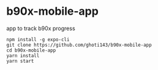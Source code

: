 # b90x-mobile-app
app to track b90x progress

```
npm install -g expo-cli
git clone https://github.com/ghoti143/b90x-mobile-app
cd b90x-mobile-app
yarn install
yarn start
```
